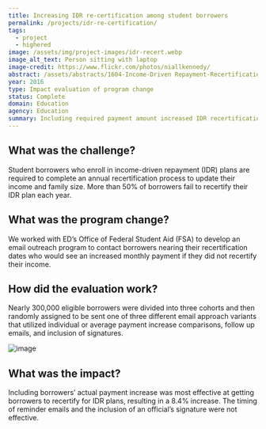 ```yaml
---
title: Increasing IDR re-certification among student borrowers
permalink: /projects/idr-re-certification/
tags: 
  - project
  - highered
image: /assets/img/project-images/idr-recert.webp
image_alt_text: Person sitting with laptop
image-credit: https://www.flickr.com/photos/niallkennedy/
abstract: /assets/abstracts/1604-Income-Driven Repayment-Recertification.pdf
year: 2016
type: Impact evaluation of program change
status: Complete
domain: Education
agency: Education
summary: Including required payment amount increased IDR recertification by 8.4%
---
```

## What was the challenge?
Student borrowers who enroll in income-driven repayment (IDR) plans are required to complete an annual recertification process to update their income and family size. More than 50% of borrowers fail to recertify their IDR plan each year.

## What was the program change?
We worked with ED’s Office of Federal Student Aid (FSA) to develop an email outreach program to contact borrowers nearing their recertification dates who would see an increased monthly payment if they did not recertify their income.

## How did the evaluation work?
Nearly 300,000 eligible borrowers were divided into three cohorts and then randomly assigned to be sent one of three different email approach variants that utilized individual or average payment increase comparisons, follow up emails, and inclusion of signatures.

![image]({{site.baseurl}}/assets/img/project-images/1604-graph.webp)

## What was the impact?
Including borrowers’ actual payment increase was most effective at getting borrowers to recertify for IDR plans, resulting in a 8.4% increase. The timing of reminder emails and the inclusion of an official’s signature were not effective.
